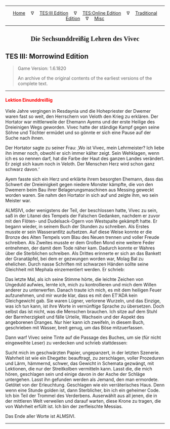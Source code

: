 
---

<!-- Jekyll Page Links -->

<center>
<a href="../../../../index.html">Home</a>
&emsp;&nabla;&emsp;
<a href="../../../index-tes3.html">TES:III Edition</a>
&emsp;&nabla;&emsp;
<a href="../../../index-teso.html">TES:Online Edition</a>
&emsp;&nabla;&emsp;
<a href="../../../index-traditional.html">Traditional Edition</a>
&emsp;&nabla;&emsp;
<a href="../../../index-misc.html">Misc</a>
</center>

<!-- Markdown Body Below: -->

---

<center>
<h2><span style="font-family:Georgia">Die Sechsunddreißig Lehren des Vivec</span></h2>
</center>

## TES III: Morrowind Edition

> Game Version: 1.6.1820
>
> An archive of the original contents of the earliest versions of the complete text.

---

#### <span style="color:red">Lektion Einunddreißig</span>

Viele Jahre vergingen in Resdaynia und die Hohepriester der Dwemer waren fast so weit, den Herrschern von Veloth den Krieg zu erklären. Der Hortator war mittlerweile der Ehemann Ayems und der erste Heilige des Dreieinigen Wegs geworden. Vivec hatte der ständige Kampf gegen seine Söhne und Töchter ermüdet und so gönnte er sich eine Pause auf der Suche nach ihnen.

Der Hortator sagte zu seiner Frau: ‚Wo ist Vivec, mein Lehrmeister? Ich liebe ihn immer noch, obwohl er sich immer kälter zeigt. Sein Wehklagen, wenn ich es so nennen darf, hat die Farbe der Haut des ganzen Landes verändert. Er zeigt sich kaum noch in Veloth. Der Menschen Herz wird schon ganz schwarz davon.‘

Ayem fasste sich ein Herz und erklärte ihrem besorgten Ehemann, dass das Schwert der Dreieinigkeit gegen niedere Monster kämpfte, die von den Dwemern beim Bau ihrer Belagerungsmaschinen aus Messing geweckt worden waren. Sie nahm den Hortator in sich auf und zeigte ihm, wo sein Meister war.

ALMSIVI, oder wenigstens der Teil, der beschlossen hatte, Vivec zu sein, saß in der Litanei des Tempels der Falschen Gedanken, nachdem er zuvor mit den Flöten- und Dudelsack-Ogern von Westspalte gekämpft hatte. Er begann wieder, in seinem Buch der Stunden zu schreiben. Als Erstes musste er sein Wasserantlitz aufsetzen. Auf diese Weise konnte er die Bronze des Alten Tempels vom Blau des Neuen trennen und voller Freude schreiben. Als Zweites musste er dem Großen Mond eine weitere Feder entnehmen, der damit dem Tode näher kam. Dadurch konnte er Wahres über die Sterblichen schreiben. Als Drittes erinnerte er sich an das Bankett der Granatäpfel, bei dem er gezwungen worden war, Molag Bal zu ehelichen. Durch nasse Schriften mit schwarzen Händen sollte seine Gleichheit mit Mephala einzementiert werden. Er schrieb:

Das letzte Mal, als ich seine Stimme hörte, die leichte Zeichen von Ungeduld aufwies, lernte ich, mich zu kontrollieren und mich dem Willen anderer zu unterwerfen. Danach traute ich mich, es mit dem heiligen Feuer aufzunehmen, und mir wurde klar, dass es mit den ET'ADA kein Gleichgewicht gab. Sie waren Lügner, verlorene Wurzeln, und das Einzige, was ich tun kann, ist ihre Worte in vernünftige Sprache zu übersetzen. Doch selbst das ist nicht, was die Menschen brauchen. Ich sitze auf dem Stuhl der Barmherzigkeit und fälle Urteile, Wachsein und der Aspekt des angeborenen Dranges. Nur hier kann ich zweifeln, in diesem Buch, geschrieben mit Wasser, breit genug, um das Böse mitzuerfassen.

Dann warf Vivec seine Tinte auf die Passage des Buches, um sie (für nicht eingeweihte Leser) zu verdecken und schrieb stattdessen:

Sucht mich im geschwärzten Papier, ungepanzert, in der letzten Szenerie. Wahrheit ist wie ein Ehegatte: beauftragt, zu zerschlagen, voller Prozeduren und Lärm, hämmernd, schwer, das Gewicht in Schemata gezwängt, mit Lektionen, die nur der Streitkolben vermitteln kann. Lasst die, die mich hören, geschlagen sein und einige davon in der Asche der Schläge untergehen. Lasst ihn gefunden werden als Jemand, den man ermordete. Getötet von der Erleuchtung. Geschlagen wie ein verräterisches Haus. Denn wenn eine Stunde golden ist, dann Sterblicher, bin ich ein geheimer Code. Ich bin Teil der Trommel des Verderbens. Auserwählt aus all jenen, die in der mittleren Welt verweilen und darauf warten, diese Krone zu tragen, die von Wahrheit erfüllt ist. Ich bin der zerfleischte Messias.

Das Ende aller Worte ist ALMSIVI.

---
